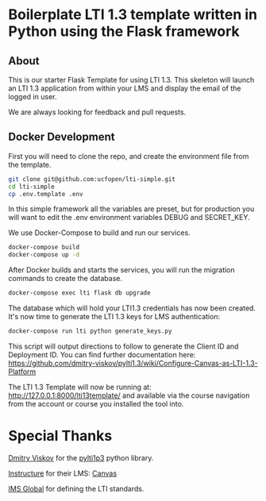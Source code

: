 Boilerplate LTI 1.3 template written in Python using the Flask framework
==========================================================

## About

This is our starter Flask Template for using LTI 1.3.  This skeleton will launch an LTI 1.3 application from within your LMS and display the email of the logged in user.  

We are always looking for feedback and pull requests.

## Docker Development

First you will need to clone the repo, and create the environment file from the template.  

```sh
git clone git@github.com:ucfopen/lti-simple.git
cd lti-simple
cp .env.template .env

```

In this simple framework all the variables are preset, but for production you will want to edit the .env environment variables DEBUG and SECRET_KEY.

We use Docker-Compose to build and run our services.

```sh
docker-compose build
docker-compose up -d
```

After Docker builds and starts the services, you will run the migration commands to create the database.

```sh
docker-compose exec lti flask db upgrade 
```

The database which will hold your LTI1.3 credentials has now been created.  It's now time to generate the LTI 1.3 keys for LMS authentication:

```sh
docker-compose run lti python generate_keys.py 
```

This script will output directions to follow to generate the Client ID and Deployment ID.  You can find further documentation here: <https://github.com/dmitry-viskov/pylti1.3/wiki/Configure-Canvas-as-LTI-1.3-Platform>

The LTI 1.3 Template will now be running at: <http://127.0.0.1:8000/lti13template/> and available via the course navigation from the account or course you installed the tool into.

Special Thanks
==========================================================

[Dmitry Viskov](https://github.com/dmitry-viskov/) for the [pylti1p3](https://github.com/dmitry-viskov/pylti1.3/) python library.

[Instructure](https://github.com/instructure/) for their LMS: [Canvas](https://github.com/instructure/canvas-lms)

[IMS Global](https://imsglobal.org) for defining the LTI standards.
